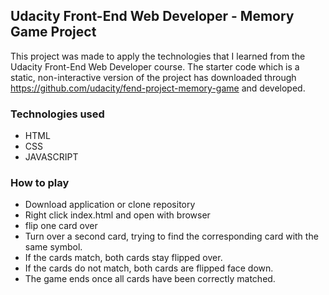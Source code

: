 ## Udacity Front-End Web Developer - Memory Game Project
This project was made to apply the technologies that I learned from the Udacity Front-End Web Developer course.
The starter code which is a static, non-interactive version of the project has downloaded through  https://github.com/udacity/fend-project-memory-game and developed.

### Technologies used
- HTML
- CSS
- JAVASCRIPT

### How to play
- Download application or clone repository
- Right click index.html and open with browser
- flip one card over
- Turn over a second card, trying to find the corresponding card with the same symbol.
- If the cards match, both cards stay flipped over.
- If the cards do not match, both cards are flipped face down.
- The game ends once all cards have been correctly matched.
